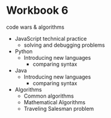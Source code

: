 # Workbook 6
code wars & algorithms

- JavaScript technical practice
  - solving and debugging problems
- Python
  - Introducing new languages
    - comparing syntax
- Java
  - Introducing new languages
    - comparing syntax
- Algorithms
  - Common algorithms
  - Mathematical Algorithms
  - Traveling Salesman problem